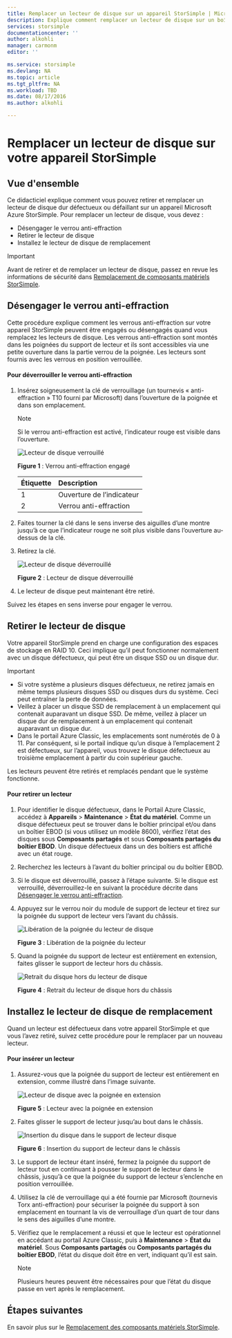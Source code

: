 ```yaml
---
title: Remplacer un lecteur de disque sur un appareil StorSimple | Microsoft Docs
description: Explique comment remplacer un lecteur de disque sur un boîtier principal ou EBOD StorSimple.
services: storsimple
documentationcenter: ''
author: alkohli
manager: carmonm
editor: ''

ms.service: storsimple
ms.devlang: NA
ms.topic: article
ms.tgt_pltfrm: NA
ms.workload: TBD
ms.date: 08/17/2016
ms.author: alkohli

---
```

# Remplacer un lecteur de disque sur votre appareil StorSimple
## Vue d'ensemble
Ce didacticiel explique comment vous pouvez retirer et remplacer un lecteur de disque dur défectueux ou défaillant sur un appareil Microsoft Azure StorSimple. Pour remplacer un lecteur de disque, vous devez :

* Désengager le verrou anti-effraction
* Retirer le lecteur de disque
* Installez le lecteur de disque de remplacement

> [!IMPORTANT]
> Avant de retirer et de remplacer un lecteur de disque, passez en revue les informations de sécurité dans [Remplacement de composants matériels StorSimple](storsimple-hardware-component-replacement.md).
> 
> 

## Désengager le verrou anti-effraction
Cette procédure explique comment les verrous anti-effraction sur votre appareil StorSimple peuvent être engagés ou désengagés quand vous remplacez les lecteurs de disque. Les verrous anti-effraction sont montés dans les poignées du support de lecteur et ils sont accessibles via une petite ouverture dans la partie verrou de la poignée. Les lecteurs sont fournis avec les verrous en position verrouillée.

#### Pour déverrouiller le verrou anti-effraction
1. Insérez soigneusement la clé de verrouillage (un tournevis « anti-effraction » T10 fourni par Microsoft) dans l’ouverture de la poignée et dans son emplacement.
   
   > [!NOTE]
   > Si le verrou anti-effraction est activé, l’indicateur rouge est visible dans l’ouverture.
   > 
   > 
   
    ![Lecteur de disque verrouillé](./media/storsimple-disk-drive-replacement/IC741056.png)
   
    **Figure 1** : Verrou anti-effraction engagé
   
   | Étiquette | Description |
   |:--- |:--- |
   | 1 |Ouverture de l’indicateur |
   | 2 |Verrou anti-effraction |
2. Faites tourner la clé dans le sens inverse des aiguilles d’une montre jusqu’à ce que l’indicateur rouge ne soit plus visible dans l’ouverture au-dessus de la clé.
3. Retirez la clé.
   
    ![Lecteur de disque déverrouillé](./media/storsimple-disk-drive-replacement/IC741057.png)
   
    **Figure 2** : Lecteur de disque déverrouillé
4. Le lecteur de disque peut maintenant être retiré.

Suivez les étapes en sens inverse pour engager le verrou.

## Retirer le lecteur de disque
Votre appareil StorSimple prend en charge une configuration des espaces de stockage en RAID 10. Ceci implique qu’il peut fonctionner normalement avec un disque défectueux, qui peut être un disque SSD ou un disque dur.

> [!IMPORTANT]
> * Si votre système a plusieurs disques défectueux, ne retirez jamais en même temps plusieurs disques SSD ou disques durs du système. Ceci peut entraîner la perte de données.
> * Veillez à placer un disque SSD de remplacement à un emplacement qui contenait auparavant un disque SSD. De même, veillez à placer un disque dur de remplacement à un emplacement qui contenait auparavant un disque dur.
> * Dans le portail Azure Classic, les emplacements sont numérotés de 0 à 11. Par conséquent, si le portail indique qu’un disque à l’emplacement 2 est défectueux, sur l’appareil, vous trouvez le disque défectueux au troisième emplacement à partir du coin supérieur gauche.
> 
> 

Les lecteurs peuvent être retirés et remplacés pendant que le système fonctionne.

#### Pour retirer un lecteur
1. Pour identifier le disque défectueux, dans le Portail Azure Classic, accédez à **Appareils** > **Maintenance** > **État du matériel**. Comme un disque défectueux peut se trouver dans le boîtier principal et/ou dans un boîtier EBOD (si vous utilisez un modèle 8600), vérifiez l’état des disques sous **Composants partagés** et sous **Composants partagés du boîtier EBOD**. Un disque défectueux dans un des boîtiers est affiché avec un état rouge.
2. Recherchez les lecteurs à l’avant du boîtier principal ou du boîtier EBOD.
3. Si le disque est déverrouillé, passez à l’étape suivante. Si le disque est verrouillé, déverrouillez-le en suivant la procédure décrite dans [Désengager le verrou anti-effraction](#disengage-the-antitamper-lock).
4. Appuyez sur le verrou noir du module de support de lecteur et tirez sur la poignée du support de lecteur vers l’avant du châssis.
   
    ![Libération de la poignée du lecteur de disque](./media/storsimple-disk-drive-replacement/IC741051.png)
   
    **Figure 3** : Libération de la poignée du lecteur
5. Quand la poignée du support de lecteur est entièrement en extension, faites glisser le support de lecteur hors du châssis.
   
    ![Retrait du disque hors du lecteur de disque](./media/storsimple-disk-drive-replacement/IC741052.png)
   
    **Figure 4** : Retrait du lecteur de disque hors du châssis

## Installez le lecteur de disque de remplacement
Quand un lecteur est défectueux dans votre appareil StorSimple et que vous l’avez retiré, suivez cette procédure pour le remplacer par un nouveau lecteur.

#### Pour insérer un lecteur
1. Assurez-vous que la poignée du support de lecteur est entièrement en extension, comme illustré dans l’image suivante.
   
    ![Lecteur de disque avec la poignée en extension](./media/storsimple-disk-drive-replacement/IC741044.png)
   
    **Figure 5** : Lecteur avec la poignée en extension
2. Faites glisser le support de lecteur jusqu’au bout dans le châssis.
   
    ![Insertion du disque dans le support de lecteur disque](./media/storsimple-disk-drive-replacement/IC741045.png)
   
    **Figure 6** : Insertion du support de lecteur dans le châssis
3. Le support de lecteur étant inséré, fermez la poignée du support de lecteur tout en continuant à pousser le support de lecteur dans le châssis, jusqu’à ce que la poignée du support de lecteur s’enclenche en position verrouillée.
4. Utilisez la clé de verrouillage qui a été fournie par Microsoft (tournevis Torx anti-effraction) pour sécuriser la poignée du support à son emplacement en tournant la vis de verrouillage d’un quart de tour dans le sens des aiguilles d’une montre.
5. Vérifiez que le remplacement a réussi et que le lecteur est opérationnel en accédant au portail Azure Classic, puis à **Maintenance** > **État du matériel**. Sous **Composants partagés** ou **Composants partagés du boîtier EBOD**, l’état du disque doit être en vert, indiquant qu’il est sain.
   
   > [!NOTE]
   > Plusieurs heures peuvent être nécessaires pour que l’état du disque passe en vert après le remplacement.
   > 
   > 

## Étapes suivantes
En savoir plus sur le [Remplacement des composants matériels StorSimple](storsimple-hardware-component-replacement.md).

<!---HONumber=AcomDC_0817_2016-->